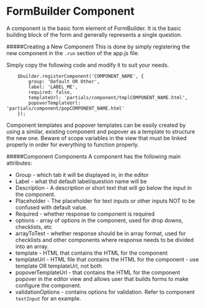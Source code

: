 FormBuilder Component
=

A component is the basic form element of FormBuilder. It is the basic building block of the form and generally represents a single question.

#####Creating a New Component
This is done by simply registering the new component in the `.run` section of the app.js file.

Simply copy the following code and modify it to suit your needs.
```
    $builder.registerComponent('COMPONENT_NAME', {
        group: 'Default OR Other',
        label: 'LABEL_ME',
        required: false,
        templateUrl: 'partials/component/tmplCOMPONENT_NAME.html',
        popoverTemplateUrl: 'partials/component/popCOMPONENT_NAME.html'
    });
```
Component templates and popover templates can be easily created by using a similar, existing component and popover as a template to structure the new one. Beware of scope variables in the view that must be linked properly in order for everything to function properly.

#####Component Components
A component has the following main attributes:

- Group - which tab it will be displayed in, in the editor
- Label - what thd default label/question name will be
- Description - A description or short text that will go below the input in the component.
- Placeholder - The placeholder for text inputs or other inputs NOT to be confused with default value.
- Required - whether response to component is required
- options - array of options in the component, used for drop downs, checklists, etc
- arrayToText - whether response should be in array format, used for checklists and other components where response needs to be divided into an array.
- template - HTML that contains the HTML for the component
- templateUrl - HTML file that contains the HTML for the component - use template OR templateUrl, not both
- popoverTemplateUrl - that contains the HTML for the component popover in the editor view and allows user that builds forms to make configure the component.
- validationOptions - contains options for validation. Refer to component `textInput` for an example.